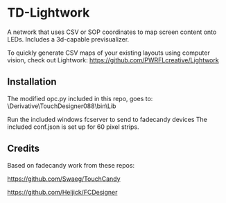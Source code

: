 # TD-Lightwork

A network that uses CSV or SOP coordinates to map screen content onto LEDs.
Includes a 3d-capable previsualizer.

To quickly generate CSV maps of your existing layouts using computer vision, check out Lightwork: https://github.com/PWRFLcreative/Lightwork

## Installation

The modified opc.py included in this repo, goes to: \Derivative\TouchDesigner088\bin\Lib

Run the included windows fcserver to send to fadecandy devices
The included conf.json is set up for 60 pixel strips.

## Credits

Based on fadecandy work from these repos:

https://github.com/Swaeg/TouchCandy

https://github.com/Heljick/FCDesigner

